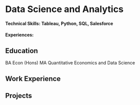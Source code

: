 # Data Science and Analytics 

#### Technical Skills: Tableau, Python, SQL, Salesforce 

#### Experiences: 

## Education 
BA Econ (Hons)
MA Quantitative Economics and Data Science 

## Work Experience 

## Projects 
